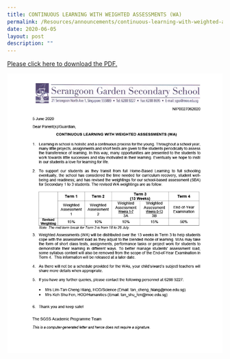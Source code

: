 ```yaml
---
title: CONTINUOUS LEARNING WITH WEIGHTED ASSESSMENTS (WA)
permalink: /Resources/announcements/continuous-learning-with-weighted-assessments-wa/
date: 2020-06-05
layout: post
description: ""
---
```

<a href="/files/Announcement/CONTINUOUS-LEARNING-WITH-WEIGHTED-ASSESSMENTS-WA.pdf">Please click here to download the PDF.</a>

![](/images/continuous%20learning%20with%20weighted%20assessment.png)